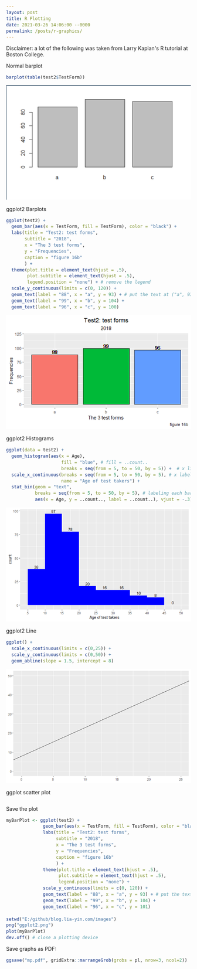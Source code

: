 ```yaml
---
layout: post
title: R Plotting
date: 2021-03-26 14:06:00 --0000
permalink: /posts/r-graphics/
---
```

Disclaimer: a lot of the following was taken from Larry Kaplan's R tutorial at Boston College.

Normal barplot
```r
barplot(table(test2$TestForm))
```
![Barplot](/images/barplot.png "Barplot")

ggplot2 Barplots
```r
ggplot(test2) +
  geom_bar(aes(x = TestForm, fill = TestForm), color = "black") +
  labs(title = "Test2: test forms",
       subtitle = "2018",
       x = "The 3 test forms",
       y = "Frequencies",
       caption = "figure 16b"
       ) +
  theme(plot.title = element_text(hjust = .5),
        plot.subtitle = element_text(hjust = .5),
        legend.position = "none") + # remove the legend
  scale_y_continuous(limits = c(0, 120)) +
  geom_text(label = "88", x = "a", y = 93) + # put the text at ("a", 93)
  geom_text(label = "99", x = "b", y = 104) +
  geom_text(label = "96", x = "c", y = 100)
```
![ggplot2](/images/ggplot2.png "ggplot barplot")

ggplot2 Histograms
```r
ggplot(data = test2) +
  geom_histogram(aes(x = Age), 
                     fill = "blue", # fill = ..count..
                     breaks = seq(from = 5, to = 50, by = 5)) +  # x limits
  scale_x_continuous(breaks = seq(from = 5, to = 50, by = 5), # x labels
                     name = "Age of test takers") +
  stat_bin(geom = "text",
           breaks = seq(from = 5, to = 50, by = 5), # labeling each bar
           aes(x = Age, y = ..count.., label = ..count..), vjust = -.3)
```
![ggplot2 hist](/images/ggplot2_hist.png "ggplot histogram")

ggplot2 Line
```r
ggplot() + 
  scale_x_continuous(limits = c(0,25)) +
  scale_y_continuous(limits = c(0,50)) +
  geom_abline(slope = 1.5, intercept = 8)
```
![ggplot2 line](/images/ggplot2_line.png "ggplot line plot")

ggplot scatter plot
```r

```


Save the plot
```r
myBarPlot <- ggplot(test2) +
              geom_bar(aes(x = TestForm, fill = TestForm), color = "black") +
              labs(title = "Test2: test forms",
                   subtitle = "2018",
                   x = "The 3 test forms",
                   y = "Frequencies",
                   caption = "figure 16b"
                   ) +
              theme(plot.title = element_text(hjust = .5),
                    plot.subtitle = element_text(hjust = .5),
                    legend.position = "none") +
              scale_y_continuous(limits = c(0, 120)) +
              geom_text(label = "88", x = "a", y = 93) + # put the text at ("a", 93)
              geom_text(label = "99", x = "b", y = 104) +
              geom_text(label = "96", x = "c", y = 101)

setwd("E:/github/blog.lia-yin.com/images")
png("ggplot2.png") 
plot(myBarPlot)
dev.off() # close a plotting device
```

Save graphs as PDF:
```r
ggsave("mp.pdf", gridExtra::marrangeGrob(grobs = pl, nrow=3, ncol=2))
```